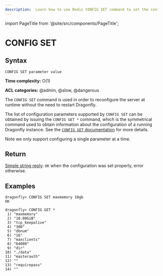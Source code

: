 ```yaml
---
description:  Learn how to use Redis CONFIG SET command to set the configuration of the server.
---
```


import PageTitle from '@site/src/components/PageTitle';

# CONFIG SET

<PageTitle title="Redis CONFIG SET Command (Documentation) | Dragonfly" />

## Syntax

    CONFIG SET parameter value

**Time complexity:** O(1)

**ACL categories:** @admin, @slow, @dangerous

The `CONFIG SET` command is used in order to reconfigure the server at runtime without the need to restart Dragonfly.

The list of configuration parameters supported by `CONFIG SET` can be obtained by issuing the `CONFIG GET *` command,
which is the symmetrical command used to obtain information about the configuration of a running Dragonfly instance.
See the [`CONFIG GET` documentation](./config-get.md) for more details.

Note we only support configuring a single parameter at a time.

## Return

[Simple string reply](https://redis.io/docs/latest/develop/reference/protocol-spec/#simple-strings): `OK` when the configuration was set properly, error otherwise.

## Examples

```shell
dragonfly> CONFIG SET maxmemory 10gb
OK

dragonfly> CONFIG GET *
 1) "maxmemory"
 2) "10.00GiB"
 3) "tcp_keepalive"
 4) "300"
 5) "dbnum"
 6) "16"
 7) "maxclients"
 8) "64000"
 9) "dir"
10) "./data"
11) "masterauth"
12) ""
13) "requirepass"
14) ""
```
